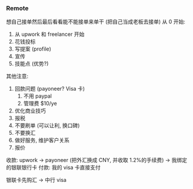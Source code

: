 
### Remote

想自己接单然后最后看看能不能接单来单干 (把自己当成老板去接单)
从 0 开始:
1. 从 upwork 和 freelancer 开始
1. 花钱投标
3. 写提案 (profile)
4. 宣传
5. 技能点 (优势?)

其他注意: 
1. 回款问题 (payoneer? Visa 卡)
	1. 不用 paypal
	2. 管理费 $10/ye
2. 优化商业技巧
3. 报税
4. 不要刷单 (可以让利, 换口碑)
5. 不要换汇
6. 做好服务, 维护客户关系
7. 报价

收款: upwork ->  payoneer (把外汇换成 CNY, 并收取 1.2%的手续费) ->  我绑定的银联银行卡
付款: 我的 visa 卡直接支付

银联卡先购汇 -> 中行 visa 





